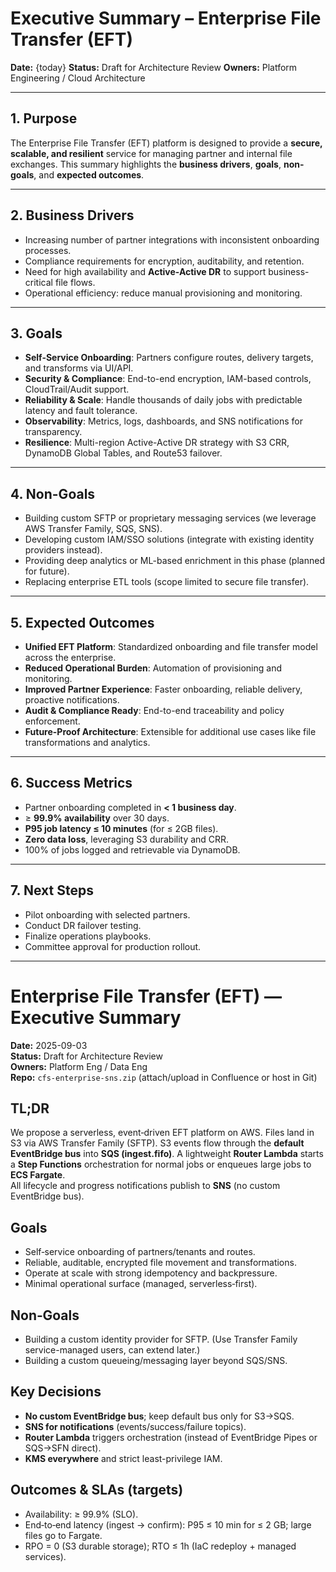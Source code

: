 

# Executive Summary – Enterprise File Transfer (EFT)

**Date:** {today}
**Status:** Draft for Architecture Review
**Owners:** Platform Engineering / Cloud Architecture

---

## 1. Purpose

The Enterprise File Transfer (EFT) platform is designed to provide a **secure, scalable, and resilient** service for managing partner and internal file exchanges.
This summary highlights the **business drivers**, **goals**, **non-goals**, and **expected outcomes**.

---

## 2. Business Drivers

* Increasing number of partner integrations with inconsistent onboarding processes.
* Compliance requirements for encryption, auditability, and retention.
* Need for high availability and **Active-Active DR** to support business-critical file flows.
* Operational efficiency: reduce manual provisioning and monitoring.

---

## 3. Goals

* **Self-Service Onboarding**: Partners configure routes, delivery targets, and transforms via UI/API.
* **Security & Compliance**: End-to-end encryption, IAM-based controls, CloudTrail/Audit support.
* **Reliability & Scale**: Handle thousands of daily jobs with predictable latency and fault tolerance.
* **Observability**: Metrics, logs, dashboards, and SNS notifications for transparency.
* **Resilience**: Multi-region Active-Active DR strategy with S3 CRR, DynamoDB Global Tables, and Route53 failover.

---

## 4. Non-Goals

* Building custom SFTP or proprietary messaging services (we leverage AWS Transfer Family, SQS, SNS).
* Developing custom IAM/SSO solutions (integrate with existing identity providers instead).
* Providing deep analytics or ML-based enrichment in this phase (planned for future).
* Replacing enterprise ETL tools (scope limited to secure file transfer).

---

## 5. Expected Outcomes

* **Unified EFT Platform**: Standardized onboarding and file transfer model across the enterprise.
* **Reduced Operational Burden**: Automation of provisioning and monitoring.
* **Improved Partner Experience**: Faster onboarding, reliable delivery, proactive notifications.
* **Audit & Compliance Ready**: End-to-end traceability and policy enforcement.
* **Future-Proof Architecture**: Extensible for additional use cases like file transformations and analytics.

---

## 6. Success Metrics

* Partner onboarding completed in **< 1 business day**.
* ≥ **99.9% availability** over 30 days.
* **P95 job latency ≤ 10 minutes** (for ≤ 2GB files).
* **Zero data loss**, leveraging S3 durability and CRR.
* 100% of jobs logged and retrievable via DynamoDB.

---

## 7. Next Steps

* Pilot onboarding with selected partners.
* Conduct DR failover testing.
* Finalize operations playbooks.
* Committee approval for production rollout.

---

# Enterprise File Transfer (EFT) — Executive Summary
**Date:** 2025-09-03  
**Status:** Draft for Architecture Review  
**Owners:** Platform Eng / Data Eng  
**Repo:** `cfs-enterprise-sns.zip` (attach/upload in Confluence or host in Git)  

## TL;DR
We propose a serverless, event‑driven EFT platform on AWS. Files land in S3 via AWS Transfer Family (SFTP). 
S3 events flow through the **default EventBridge bus** into **SQS (ingest.fifo)**. A lightweight **Router Lambda** starts a **Step Functions** orchestration for normal jobs or enqueues large jobs to **ECS Fargate**.  
All lifecycle and progress notifications publish to **SNS** (no custom EventBridge bus).

## Goals
- Self‑service onboarding of partners/tenants and routes.
- Reliable, auditable, encrypted file movement and transformations.
- Operate at scale with strong idempotency and backpressure.
- Minimal operational surface (managed, serverless‑first).

## Non‑Goals
- Building a custom identity provider for SFTP. (Use Transfer Family service-managed users, can extend later.)
- Building a custom queueing/messaging layer beyond SQS/SNS.

## Key Decisions
- **No custom EventBridge bus**; keep default bus only for S3→SQS.  
- **SNS for notifications** (events/success/failure topics).  
- **Router Lambda** triggers orchestration (instead of EventBridge Pipes or SQS→SFN direct).  
- **KMS everywhere** and strict least-privilege IAM.

## Outcomes & SLAs (targets)
- Availability: ≥ 99.9% (SLO).  
- End‑to‑end latency (ingest → confirm): P95 ≤ 10 min for ≤ 2 GB; large files go to Fargate.  
- RPO = 0 (S3 durable storage); RTO ≤ 1h (IaC redeploy + managed services).

